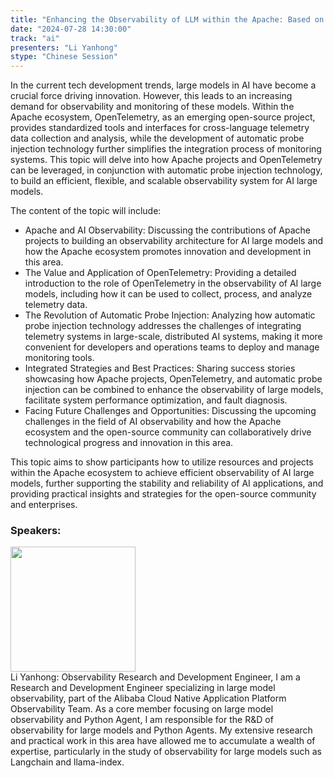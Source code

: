 ```yaml
---
title: "Enhancing the Observability of LLM within the Apache: Based on OTel and Auto Python Probe Injection"
date: "2024-07-28 14:30:00" 
track: "ai"
presenters: "Li Yanhong"
stype: "Chinese Session"
---
```

In the current tech development trends, large models in AI have become a crucial force driving innovation. However, this leads to an increasing demand for observability and monitoring of these models. Within the Apache ecosystem, OpenTelemetry, as an emerging open-source project, provides standardized tools and interfaces for cross-language telemetry data collection and analysis, while the development of automatic probe injection technology further simplifies the integration process of monitoring systems. This topic will delve into how Apache projects and OpenTelemetry can be leveraged, in conjunction with automatic probe injection technology, to build an efficient, flexible, and scalable observability system for AI large models.

The content of the topic will include:
- Apache and AI Observability: Discussing the contributions of Apache projects to building an observability architecture for AI large models and how the Apache ecosystem promotes innovation and development in this area.
- The Value and Application of OpenTelemetry: Providing a detailed introduction to the role of OpenTelemetry in the observability of AI large models, including how it can be used to collect, process, and analyze telemetry data.
- The Revolution of Automatic Probe Injection: Analyzing how automatic probe injection technology addresses the challenges of integrating telemetry systems in large-scale, distributed AI systems, making it more convenient for developers and operations teams to deploy and manage monitoring tools.
- Integrated Strategies and Best Practices: Sharing success stories showcasing how Apache projects, OpenTelemetry, and automatic probe injection can be combined to enhance the observability of large models, facilitate system performance optimization, and fault diagnosis.
- Facing Future Challenges and Opportunities: Discussing the upcoming challenges in the field of AI observability and how the Apache ecosystem and the open-source community can collaboratively drive technological progress and innovation in this area.

This topic aims to show participants how to utilize resources and projects within the Apache ecosystem to achieve efficient observability of AI large models, further supporting the stability and reliability of AI applications, and providing practical insights and strategies for the open-source community and enterprises.
 
 ### Speakers: 
 <img src="https://sessionize.com/image/88b5-400o400o1-NieFyZCRunash8YgEYLLXu.jpg" width="200" /><br>Li Yanhong:  Observability Research and Development Engineer, I am a Research and Development Engineer specializing in large model observability, part of the Alibaba Cloud Native Application Platform Observability Team. As a core member focusing on large model observability and Python Agent, I am responsible for the R&D of observability for large models and Python Agents. My extensive research and practical work in this area have allowed me to accumulate a wealth of expertise, particularly in the study of observability for large models such as Langchain and llama-index.
 <br><br>